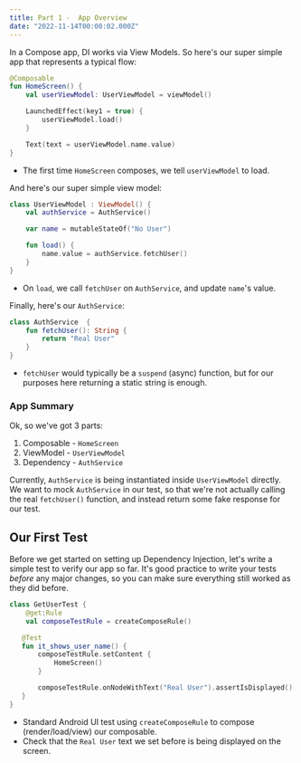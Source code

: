 ```yaml
---
title: Part 1 -  App Overview
date: "2022-11-14T00:00:02.000Z"
---
```


In a Compose app, DI works via View Models. So here's our super simple app that represents a typical flow:

```kotlin
@Composable
fun HomeScreen() {
    val userViewModel: UserViewModel = viewModel()

    LaunchedEffect(key1 = true) {
        userViewModel.load()
    }

    Text(text = userViewModel.name.value)
}
```

- The first time `HomeScreen` composes, we tell `userViewModel` to load.

And here's our super simple view model:

```kotlin
class UserViewModel : ViewModel() {
    val authService = AuthService()

    var name = mutableStateOf("No User")

    fun load() {
        name.value = authService.fetchUser()
    }
}
```

- On `load`, we call `fetchUser` on `AuthService`, and update  `name`'s value.

Finally, here's our `AuthService`:

```kotlin
class AuthService  {
    fun fetchUser(): String {
        return "Real User"
    }
}
```

- `fetchUser` would typically be a `suspend` (async) function, but for our purposes here returning a static string is enough.

### App Summary

Ok, so we've got 3 parts:

1. Composable - `HomeScreen`
2. ViewModel - `UserViewModel`
3. Dependency - `AuthService`

Currently, `AuthService` is being instantiated inside `UserViewModel` directly. We want to mock `AuthService` in our test, so that we're not actually calling the real `fetchUser()` function, and instead return some fake response for our test.

## Our First Test

Before we get started on setting up Dependency Injection, let's write a simple test to verify our app so far. It's good practice to write your tests _before_ any major changes, so you can make sure everything still worked as they did before.

```kotlin
class GetUserTest {
    @get:Rule
    val composeTestRule = createComposeRule()

   @Test
   fun it_shows_user_name() {
       composeTestRule.setContent {
           HomeScreen()
       }

       composeTestRule.onNodeWithText("Real User").assertIsDisplayed()
   }
}
```

- Standard Android UI test using `createComposeRule` to compose (render/load/view) our composable.
- Check that the `Real User` text we set before is being displayed on the screen.
